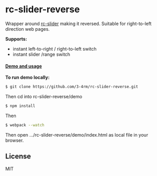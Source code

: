 # rc-slider-reverse

Wrapper around [rc-slider] making it reversed.
Suitable for right-to-left direction web pages.

**Supports:**

- instant left-to-right / right-to-left switch
- instant slider /range switch


#### [Demo and usage]


**To run demo locally:**


```sh
$ git clone https://github.com/3-4rm/rc-slider-reverse.git
```
Then cd into rc-slider-reverse/demo
```sh
$ npm install
```
Then
```sh
$ webpack --watch
```

Then open .../rc-slider-reverse/demo/index.html as local file in your browser.

License
----

MIT

[//]: #

[Demo and usage]: <https://3-4rm.github.io/rc-slider-reverse/demo>
[rc-slider]: <https://github.com/react-component/slider>
